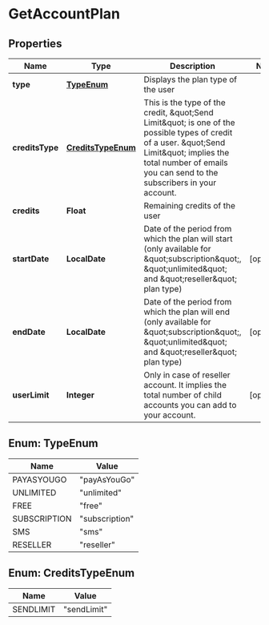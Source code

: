 
# GetAccountPlan

## Properties
Name | Type | Description | Notes
------------ | ------------- | ------------- | -------------
**type** | [**TypeEnum**](#TypeEnum) | Displays the plan type of the user | 
**creditsType** | [**CreditsTypeEnum**](#CreditsTypeEnum) | This is the type of the credit, \&quot;Send Limit\&quot; is one of the possible types of credit of a user. \&quot;Send Limit\&quot; implies the total number of emails you can send to the subscribers in your account. | 
**credits** | **Float** | Remaining credits of the user | 
**startDate** | **LocalDate** | Date of the period from which the plan will start (only available for \&quot;subscription\&quot;, \&quot;unlimited\&quot; and \&quot;reseller\&quot; plan type) |  [optional]
**endDate** | **LocalDate** | Date of the period from which the plan will end (only available for \&quot;subscription\&quot;, \&quot;unlimited\&quot; and \&quot;reseller\&quot; plan type) |  [optional]
**userLimit** | **Integer** | Only in case of reseller account. It implies the total number of child accounts you can add to your account. |  [optional]


<a name="TypeEnum"></a>
## Enum: TypeEnum
Name | Value
---- | -----
PAYASYOUGO | &quot;payAsYouGo&quot;
UNLIMITED | &quot;unlimited&quot;
FREE | &quot;free&quot;
SUBSCRIPTION | &quot;subscription&quot;
SMS | &quot;sms&quot;
RESELLER | &quot;reseller&quot;


<a name="CreditsTypeEnum"></a>
## Enum: CreditsTypeEnum
Name | Value
---- | -----
SENDLIMIT | &quot;sendLimit&quot;



